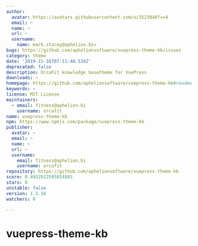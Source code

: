 ```yaml
---
author:
  avatar: https://avatars.githubusercontent.com/u/3523840?v=4
  email: ~
  name: ~
  url: ~
  username:
    name: mark.stacey@aphelion.bi>
bugs: https://github.com/aphelionsoftware/vuepress-theme-kb/issues
category: theme
date: '2019-11-16T07:11:40.534Z'
deprecated: false
description: OrcaFit knowledge basetheme for VuePress
downloads: ~
homepage: https://github.com/aphelionsoftware/vuepress-theme-kb#readme
keywords: ~
license: MIT License
maintainers:
  - email: fitness@aphelion.bi
    username: orcafit
name: vuepress-theme-kb
npm: https://www.npmjs.com/package/vuepress-theme-kb
publisher:
  avatar: ~
  email: ~
  name: ~
  url: ~
  username:
    email: fitness@aphelion.bi
    username: orcafit
repository: https://github.com/aphelionsoftware/vuepress-theme-kb
score: 0.4932922595854883
stars: 0
unstable: false
version: 1.3.10
watchers: 0

---
```


# vuepress-theme-kb
 
